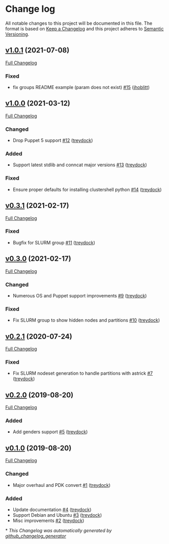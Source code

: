 # Change log

All notable changes to this project will be documented in this file. The format is based on [Keep a Changelog](http://keepachangelog.com/en/1.0.0/) and this project adheres to [Semantic Versioning](http://semver.org).

## [v1.0.1](https://github.com/treydock/puppet-module-clustershell/tree/v1.0.1) (2021-07-08)

[Full Changelog](https://github.com/treydock/puppet-module-clustershell/compare/v1.0.0...v1.0.1)

### Fixed

- fix groups README example \(param does not exist\) [\#15](https://github.com/treydock/puppet-module-clustershell/pull/15) ([jhoblitt](https://github.com/jhoblitt))

## [v1.0.0](https://github.com/treydock/puppet-module-clustershell/tree/v1.0.0) (2021-03-12)

[Full Changelog](https://github.com/treydock/puppet-module-clustershell/compare/v0.3.1...v1.0.0)

### Changed

- Drop Puppet 5 support [\#12](https://github.com/treydock/puppet-module-clustershell/pull/12) ([treydock](https://github.com/treydock))

### Added

- Support latest stdlib and conncat major versions [\#13](https://github.com/treydock/puppet-module-clustershell/pull/13) ([treydock](https://github.com/treydock))

### Fixed

- Ensure proper defaults for installing clustershell python [\#14](https://github.com/treydock/puppet-module-clustershell/pull/14) ([treydock](https://github.com/treydock))

## [v0.3.1](https://github.com/treydock/puppet-module-clustershell/tree/v0.3.1) (2021-02-17)

[Full Changelog](https://github.com/treydock/puppet-module-clustershell/compare/v0.3.0...v0.3.1)

### Fixed

- Bugfix for SLURM group [\#11](https://github.com/treydock/puppet-module-clustershell/pull/11) ([treydock](https://github.com/treydock))

## [v0.3.0](https://github.com/treydock/puppet-module-clustershell/tree/v0.3.0) (2021-02-17)

[Full Changelog](https://github.com/treydock/puppet-module-clustershell/compare/v0.2.1...v0.3.0)

### Changed

- Numerous OS and Puppet support improvements [\#9](https://github.com/treydock/puppet-module-clustershell/pull/9) ([treydock](https://github.com/treydock))

### Fixed

- Fix SLURM group to show hidden nodes and partitions [\#10](https://github.com/treydock/puppet-module-clustershell/pull/10) ([treydock](https://github.com/treydock))

## [v0.2.1](https://github.com/treydock/puppet-module-clustershell/tree/v0.2.1) (2020-07-24)

[Full Changelog](https://github.com/treydock/puppet-module-clustershell/compare/v0.2.0...v0.2.1)

### Fixed

- Fix SLURM nodeset generation to handle partitions with astrick [\#7](https://github.com/treydock/puppet-module-clustershell/pull/7) ([treydock](https://github.com/treydock))

## [v0.2.0](https://github.com/treydock/puppet-module-clustershell/tree/v0.2.0) (2019-08-20)

[Full Changelog](https://github.com/treydock/puppet-module-clustershell/compare/v0.1.0...v0.2.0)

### Added

- Add genders support [\#5](https://github.com/treydock/puppet-module-clustershell/pull/5) ([treydock](https://github.com/treydock))

## [v0.1.0](https://github.com/treydock/puppet-module-clustershell/tree/v0.1.0) (2019-08-20)

[Full Changelog](https://github.com/treydock/puppet-module-clustershell/compare/523eb7c7847bfe064857772573e9cae847082fe8...v0.1.0)

### Changed

- Major overhaul and PDK convert [\#1](https://github.com/treydock/puppet-module-clustershell/pull/1) ([treydock](https://github.com/treydock))

### Added

- Update documentation [\#4](https://github.com/treydock/puppet-module-clustershell/pull/4) ([treydock](https://github.com/treydock))
- Support Debian and Ubuntu [\#3](https://github.com/treydock/puppet-module-clustershell/pull/3) ([treydock](https://github.com/treydock))
- Misc improvements [\#2](https://github.com/treydock/puppet-module-clustershell/pull/2) ([treydock](https://github.com/treydock))



\* *This Changelog was automatically generated by [github_changelog_generator](https://github.com/github-changelog-generator/github-changelog-generator)*
